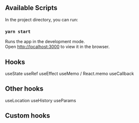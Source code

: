 ## Available Scripts

In the project directory, you can run:

### `yarn start`

Runs the app in the development mode.<br />
Open [http://localhost:3000](http://localhost:3000) to view it in the browser.

## Hooks

useState
useRef
useEffect
useMemo / React.memo
useCallback

## Other hooks

useLocation
useHistory
useParams

## Custom hooks

